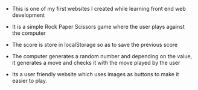 - This is one of my first websites I created while learning front end web development

- It is a simple Rock Paper Scissors game where the user plays against the computer

- The score is store in localStorage so as to save the previous score

- The computer generates a random number and depending on the value, it generates a move and checks it with the move played by the user

- Its a user friendly website which uses images as buttons to make it easier to play. 
